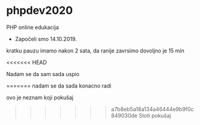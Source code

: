 ﻿# phpdev2020
PHP online edukacija

-  Započeli smo 14.10.2019.

kratku pauzu imamo nakon 2 sata, da ranije zavrsimo dovoljno je 15 min

<<<<<<< HEAD

Nadam se da sam sada uspio


=======
nadam se da sada konacno radi

ovo je neznam koji pokušaj
>>>>>>> a7b8eb5a18a134a46444e9b9f0c849030de
Stoti pokušaj
